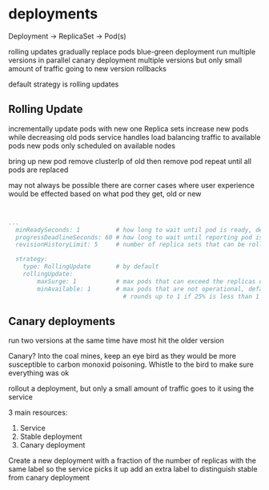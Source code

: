 # deployments

Deployment -> ReplicaSet -> Pod(s)

rolling updates
  gradually replace pods
blue-green deployment
  run multiple versions in parallel
canary deployment
  multiple versions
  but only small amount of traffic going to new version
rollbacks

default strategy is rolling updates

## Rolling Update

incrementally update pods with new one
Replica sets increase new pods while decreasing old pods
service handles load balancing traffic to available pods
new pods only scheduled on available nodes

bring up new pod
remove clusterIp of old
then remove pod
repeat until all pods are replaced

may not always be possible
  there are corner cases where user experience would be effected
  based on what pod they get, old or new

```yaml


...
  minReadySeconds: 1          # how long to wait until pod is ready, default 0
  progressDeadlineSeconds: 60 # how long to wait until reporting pod is stalled
  revisionHistoryLimit: 5     # number of replica sets that can be rolled back, default 10

  strategy:
    type: RollingUpdate       # by default
    rollingUpdate:      
        maxSurge: 1           # max pods that can exceed the replicas count, defaults to 25%
        minAvailable: 1       # max pods that are not operational, defaults to 25%
                                # rounds up to 1 if 25% is less than 1

```

## Canary deployments

run two versions at the same time
have most hit the older version

Canary? Into the coal mines, keep an eye bird as they would be more susceptible to carbon monoxid poisoning.
Whistle to the bird to make sure everything was ok

rollout a deployment, but only a small amount of traffic goes to it using the service

3 main resources:

1. Service
2. Stable deployment
3. Canary deployment

Create a new deployment with a fraction of the number of replicas
with the same label so the service picks it up
add an extra label to distinguish stable from canary deployment
